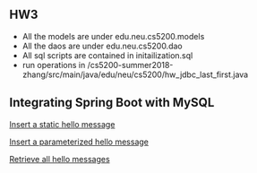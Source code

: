 ## HW3

- All the models are under edu.neu.cs5200.models
- All the daos are under edu.neu.cs5200.dao
- All sql scripts are contained in initailization.sql
- run operations in /cs5200-summer2018-zhang/src/main/java/edu/neu/cs5200/hw_jdbc_last_first.java

## Integrating Spring Boot with MySQL

[Insert a static hello message](http://cs5200-summer2018-zhang.us-east-2.elasticbeanstalk.com/api/hello/insert)

[Insert a parameterized hello message](http://cs5200-summer2018-zhang.us-east-2.elasticbeanstalk.com/api/hello/insert/Some_parameterized_message)

[Retrieve all hello messages](http://cs5200-summer2018-zhang.us-east-2.elasticbeanstalk.com/api/hello/select/all)
